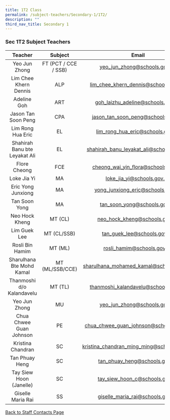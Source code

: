 ```yaml
---
title: 1T2 Class
permalink: /subject-teachers/Secondary-1/1T2/
description: ""
third_nav_title: Secondary 1
---
```

### Sec 1T2 Subject Teachers

 | Teacher | Subject | Email |
|:---:|:---:|:---:|
| Yeo Jun Zhong | FT (PCT / CCE / SSB) | yeo_jun_zhong@schools.gov.sg |
| Lim Chee Khern Dennis | ALP | lim_chee_khern_dennis@schools.gov.sg |
| Adeline Goh | ART | goh_laizhu_adeline@schools.gov.sg |
| Jason Tan Soon Peng | CPA | jason_tan_soon_peng@schools.gov.sg |
| Lim Rong Hua Eric | EL | lim_rong_hua_eric@schools.gov.sg |
| Shahirah Banu bte Leyakat Ali | EL | shahirah_banu_leyakat_ali@schools.gov.sg |
| Flore Cheong | FCE | cheong_wai_yin_flora@schools.gov.sg |
| Loke Jia Yi | MA | loke_jia_yi@schools.gov.sg |
| Eric Yong Junxiong | MA | yong_junxiong_eric@schools.gov.sg |
| Tan Soon Yong | MA | tan_soon_yong@schools.gov.sg |
| Neo Hock Kheng | MT (CL) | neo_hock_kheng@schools.gov.sg |
| Lim Guek Lee | MT (CL/SSB) | tan_guek_lee@schools.gov.sg |
| Rosli Bin Hamim | MT (ML) | rosli_hamim@schools.gov.sg |
| Sharulhana Bte Mohd Kamal | MT (ML/SSB/CCE) | sharulhana_mohamed_kamal@schools.gov.sg |
| Thanmoshi d/o Kalandavelu | MT (TL) | thanmoshi_kalandavelu@schools.gov.sg |
| Yeo Jun Zhong | MU | yeo_jun_zhong@schools.gov.sg |
| Chua Chwee Guan Johnson |  PE | chua_chwee_guan_johnson@schools.gov.sg |
| Kristina Chandran | SC | kristina_chandran_ming_ming@schools.gov.sg |
| Tan Phuay Heng | SC | tan_phuay_heng@schools.gov.sg |
| Tay Siew Hoon (Janelle) | SC | tay_siew_hoon_c@schools.gov.sg |
| Giselle Maria Rai | SS | giselle_maria_rai@schools.gov.sg |
 
[Back to Staff Contacts Page](https://staging.d1w3gt6qa53vq2.amplifyapp.com/about-us/school-staff-contacts/)